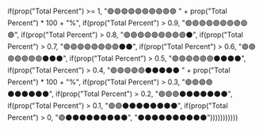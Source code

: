 if(prop("Total Percent") >= 1, "🟣🟣🟣🟣🟣🟣🟣🟣🟣🟣 " + prop("Total Percent") * 100 + "%", if(prop("Total Percent") > 0.9, "🟣🟣🟣🟣🟣🟣🟣🟣🟣🟣", if(prop("Total Percent") > 0.8, "🟣🟣🟣🟣🟣🟣🟣🟣🟣⚫", if(prop("Total Percent") > 0.7, "🟣🟣🟣🟣🟣🟣🟣🟣⚫⚫", if(prop("Total Percent") > 0.6, "🟣🟣🟣🟣🟣🟣🟣⚫⚫⚫", if(prop("Total Percent") > 0.5, "🟣🟣🟣🟣🟣🟣⚫⚫⚫⚫", if(prop("Total Percent") > 0.4, "🟣🟣🟣🟣🟣⚫⚫⚫⚫⚫ " + prop("Total Percent") * 100 + "%", if(prop("Total Percent") > 0.3, "🟣🟣🟣🟣⚫⚫⚫⚫⚫⚫", if(prop("Total Percent") > 0.2, "🟣🟣🟣⚫⚫⚫⚫⚫⚫⚫", if(prop("Total Percent") > 0.1, "🟣🟣⚫⚫⚫⚫⚫⚫⚫⚫", if(prop("Total Percent") > 0, "🟣⚫⚫⚫⚫⚫⚫⚫⚫⚫", "⚫⚫⚫⚫⚫⚫⚫⚫⚫⚫")))))))))))